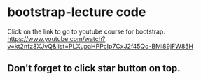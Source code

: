 # bootstrap-lecture code

Click on the link to go to youtube course for bootstrap. https://www.youtube.com/watch?v=kt2nfz8XJvQ&list=PLXupaHPPcIp7CxJ2f45Qo-BMi89jFW85H

## Don't forget to click star button on top. 
